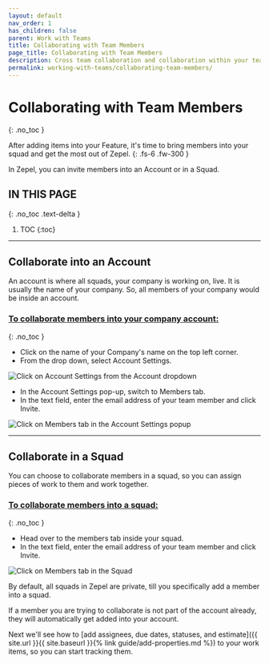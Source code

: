 ```yaml
---
layout: default
nav_order: 1
has_children: false
parent: Work with Teams
title: Collaborating with Team Members
page_title: Collaborating with Team Members
description: Cross team collaboration and collaboration within your team is simple and effortless. See how you can collaborate with members into an account or into your squad using Zepel.
permalink: working-with-teams/collaborating-team-members/
---
```

# Collaborating with Team Members
{: .no_toc }

After adding items into your Feature, it's time to bring members into your squad and get the most out of Zepel.
{: .fs-6 .fw-300 }

In Zepel, you can invite members into an Account or in a Squad.

## IN THIS PAGE
{: .no_toc .text-delta }

1. TOC
{:toc}

---

## Collaborate into an Account

An account is where all squads, your company is working on, live. It is usually the name of your company. So, all members of your company would be inside an account.

### <u>To collaborate members into your company account:</u>
{: .no_toc }
- Click on the name of your Company's name on the top left corner.
- From the drop down, select Account Settings.

![Click on Account Settings from the Account dropdown](/guide/assets/uploads/zepel-account-settings.png "Account Settings")

- In the Account Settings pop-up, switch to Members tab.
- In the text field, enter the email address of your team member and click Invite.

![Click on Members tab in the Account Settings popup](/guide/assets/uploads/zepel-members-tab.png "Account Members Tab")

---

## Collaborate in a Squad

You can choose to collaborate members in a squad, so you can assign pieces of work to them and work together.

### <u>To collaborate members into a squad:</u>
{: .no_toc }
- Head over to the members tab inside your squad.
- In the text field, enter the email address of your team member and click Invite.

![Click on Members tab in the Squad](/guide/assets/uploads/zepel-project-members.png "Squad Members Tab")

By default, all squads in Zepel are private, till you specifically add a member into a squad.

If a member you are trying to collaborate is not part of the account already, they will automatically get added into your account.

Next we'll see how to [add assignees, due dates, statuses, and estimate]({{ site.url }}{{ site.baseurl }}{% link guide/add-properties.md %}) to your work items, so you can start tracking them.